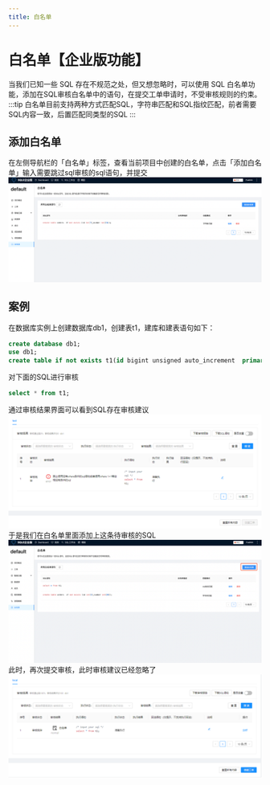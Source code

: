 ```yaml
---
title: 白名单
---
```


# 白名单【企业版功能】
当我们已知一些 SQL 存在不规范之处，但又想忽略时，可以使用 SQL 白名单功能，添加在SQL审核白名单中的语句，在提交工单申请时，不受审核规则的约束。
:::tip
白名单目前支持两种方式匹配SQL，字符串匹配和SQL指纹匹配，前者需要SQL内容一致，后置匹配同类型的SQL
:::

## 添加白名单
在左侧导航栏的「白名单」标签，查看当前项目中创建的白名单，点击「添加白名单」输入需要跳过sql审核的sql语句，并提交
![白名单列表1](./img/project-whitelist-1.png)
## 案例
在数据库实例上创建数据库db1，创建表t1，建库和建表语句如下：
```sql
create database db1;
use db1;
create table if not exists t1(id bigint unsigned auto_increment  primary key, c varchar(10) default 'a');
```
对下面的SQL进行审核
```sql
select * from t1;
```
通过审核结果界面可以看到SQL存在审核建议
![审核结果1](./img/project-whitelist-2.png)
于是我们在白名单里面添加上这条待审核的SQL
![白名单列表2](./img/project-whitelist-3.png)
此时，再次提交审核，此时审核建议已经忽略了
![审核结果2](./img/project-whitelist-4.png)